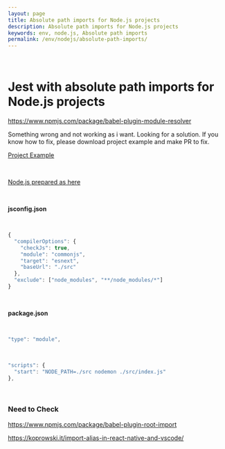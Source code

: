 ```yaml
---
layout: page
title: Absolute path imports for Node.js projects
description: Absolute path imports for Node.js projects
keywords: env, node.js, Absolute path imports
permalink: /env/nodejs/absolute-path-imports/
---
```


<br/>

# Jest with absolute path imports for Node.js projects

https://www.npmjs.com/package/babel-plugin-module-resolver

Something wrong and not working as i want. Looking for a solution. If you know how to fix, please download project example and make PR to fix.

[Project Example](https://github.com/webmakaka/Test-Driven-Development-with-Nodejs)

<br/>

[Node.js prepared as here](/env/nodejs/absolute-path-imports/)

<br/>

**jsconfig.json**

<br/>

```js
{
  "compilerOptions": {
    "checkJs": true,
    "module": "commonjs",
    "target": "esnext",
    "baseUrl": "./src"
  },
  "exclude": ["node_modules", "**/node_modules/*"]
}
```

<br/>

**package.json**

<br/>

```js
"type": "module",
```

<br/>

```js
"scripts": {
  "start": "NODE_PATH=./src nodemon ./src/index.js"
},
```

<br/>

### Need to Check

https://www.npmjs.com/package/babel-plugin-root-import

https://koprowski.it/import-alias-in-react-native-and-vscode/
